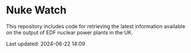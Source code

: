 # Nuke Watch

This repository includes code for retrieving the latest information available on the output of EDF nuclear power plants in the UK.

Last updated: 2024-06-22 14:09